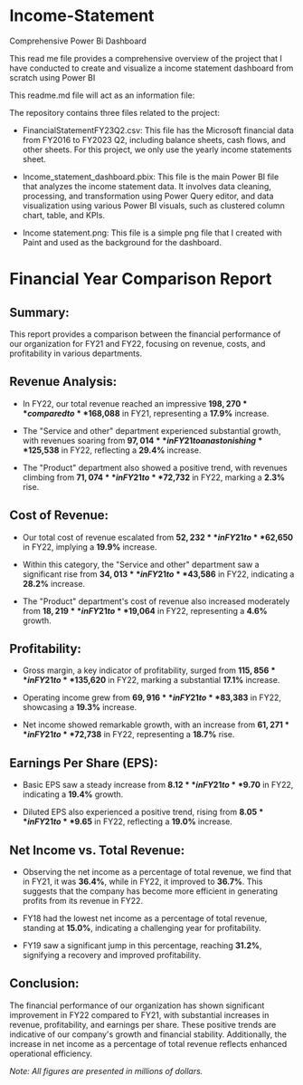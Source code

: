 # Income-Statement
Comprehensive Power Bi Dashboard 

This read me file provides a comprehensive overview of the project that I have conducted to create and visualize a income statement dashboard from scratch using Power BI

This readme.md file will act as an information file:

The repository contains three files related to the project:

- FinancialStatementFY23Q2.csv: This file has the Microsoft financial data from FY2016 to FY2023 Q2, including balance sheets, cash flows, and other sheets. For this project, we only use the yearly income
  statements sheet.
                              
- Income_statement_dashboard.pbix: This file is the main Power BI file that analyzes the income statement data. It involves data cleaning, processing, and 
                                  transformation using Power Query editor, and data visualization using various Power BI visuals, such as clustered column chart,
                                  table, and KPIs.
                                  
- Income statement.png: This file is a simple png file that I created with Paint and used as the background for the dashboard.

# Financial Year Comparison Report

## Summary:

This report provides a comparison between the financial performance of our organization for FY21 and FY22, focusing on revenue, costs, and profitability in various departments.

## Revenue Analysis:

- In FY22, our total revenue reached an impressive **$198,270** compared to **$168,088** in FY21, representing a **17.9%** increase.

- The "Service and other" department experienced substantial growth, with revenues soaring from **$97,014** in FY21 to an astonishing **$125,538** in FY22, reflecting a **29.4%** increase.

- The "Product" department also showed a positive trend, with revenues climbing from **$71,074** in FY21 to **$72,732** in FY22, marking a **2.3%** rise.

## Cost of Revenue:

- Our total cost of revenue escalated from **$52,232** in FY21 to **$62,650** in FY22, implying a **19.9%** increase.

- Within this category, the "Service and other" department saw a significant rise from **$34,013** in FY21 to **$43,586** in FY22, indicating a **28.2%** increase.

- The "Product" department's cost of revenue also increased moderately from **$18,219** in FY21 to **$19,064** in FY22, representing a **4.6%** growth.

## Profitability:

- Gross margin, a key indicator of profitability, surged from **$115,856** in FY21 to **$135,620** in FY22, marking a substantial **17.1%** increase.

- Operating income grew from **$69,916** in FY21 to **$83,383** in FY22, showcasing a **19.3%** increase.

- Net income showed remarkable growth, with an increase from **$61,271** in FY21 to **$72,738** in FY22, representing a **18.7%** rise.

## Earnings Per Share (EPS):

- Basic EPS saw a steady increase from **$8.12** in FY21 to **$9.70** in FY22, indicating a **19.4%** growth.

- Diluted EPS also experienced a positive trend, rising from **$8.05** in FY21 to **$9.65** in FY22, reflecting a **19.0%** increase.

## Net Income vs. Total Revenue:

- Observing the net income as a percentage of total revenue, we find that in FY21, it was **36.4%**, while in FY22, it improved to **36.7%**. This suggests that the company has become more efficient in generating profits from its revenue in FY22.

- FY18 had the lowest net income as a percentage of total revenue, standing at **15.0%**, indicating a challenging year for profitability.

- FY19 saw a significant jump in this percentage, reaching **31.2%**, signifying a recovery and improved profitability.

## Conclusion:

The financial performance of our organization has shown significant improvement in FY22 compared to FY21, with substantial increases in revenue, profitability, and earnings per share. These positive trends are indicative of our company's growth and financial stability. Additionally, the increase in net income as a percentage of total revenue reflects enhanced operational efficiency.

*Note: All figures are presented in millions of dollars.*

